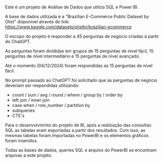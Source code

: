Este é um projeto de Análise de Dados que
utiliza SQL e Power BI.

A base de dados utilizada é a "Brazilian E-Commerce Public Dataset by Olist"
disponível através do link: https://www.kaggle.com/datasets/olistbr/brazilian-ecommerce

O escopo do projeto é responder a 45 perguntas de negócio
criadas à partir do ChatGPT.

As perguntas foram divididas em
grupos de 15 perguntas de nível fácil, 15 perguntas de nível intermediário
e 15 perguntas de nível avançado.

Até o momento (04/12/2024) foram respondidas as 15 perguntas de nível fácil.

No prompt passado ao ChatGPT foi solicitado que as perguntas de negócio 
deveriam ser respondidas utilizando:
- count / sum / avg / round / where / group by / order by
- left join / inner join
- case when / row_number / partition by
- subqueries
- CTE's

Para o desenvolvimnto do projeto de BI, após a realização das consultas SQL as tabelas
eram exportadas a partir dos resultados. Com isso, as mesmas tabelas foram
importadas no PowerBI e os elementos gráficos foram inseridos.

Todas as bases de dados, queries SQL e arquivo do PowerBI se encontram arquivas a este projeto.



